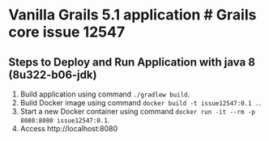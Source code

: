 # Vanilla Grails 5.1 application # Grails core issue 12547


## Steps to Deploy and Run Application with java 8 (8u322-b06-jdk)

1. Build application using command `./gradlew build`.
2. Build Docker image using command `docker build -t issue12547:0.1 .`.
3. Start a new Docker container using command `docker run -it --rm -p 8080:8080 issue12547:0.1`.
4. Access http://localhost:8080
